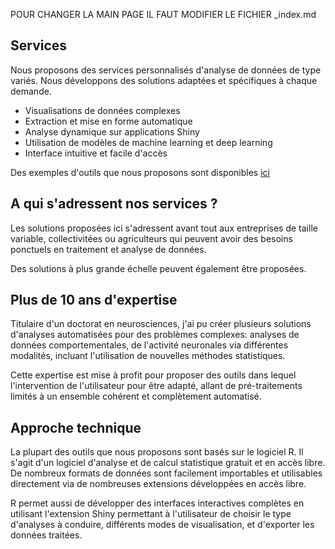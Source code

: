 
POUR CHANGER LA MAIN PAGE IL FAUT MODIFIER LE FICHIER _index.md

## Services
Nous proposons des services personnalisés d'analyse de données de type variés. Nous développons des solutions adaptées et spécifiques à chaque demande.

  - Visualisations de données complexes
  - Extraction et mise en forme automatique
  - Analyse dynamique sur applications Shiny
  - Utilisation de modèles de machine learning et deep learning 
  - Interface intuitive et facile d'accès 
  
Des exemples d'outils que nous proposons sont disponibles [ici](http://localhost:4321/shiny/)

## A qui s'adressent nos services ?
Les solutions proposées ici s'adressent avant tout aux entreprises de taille variable, collectivitées ou agriculteurs qui peuvent avoir des besoins ponctuels en traitement et analyse de données. 

Des solutions à plus grande échelle peuvent également être proposées.

## Plus de 10 ans d'expertise
Titulaire d'un doctorat en neurosciences, j'ai pu créer plusieurs solutions d'analyses automatisées pour des problèmes complexes: analyses de données comportementales, de l'activité neuronales via différentes modalités, incluant l'utilisation de nouvelles méthodes statistiques. 

Cette expertise est mise à profit pour proposer des outils dans lequel l'intervention de l'utilisateur pour être adapté, allant de pré-traitements limités à un ensemble cohérent et complètement automatisé.

## Approche technique
La plupart des outils que nous proposons sont basés sur le logiciel R. Il s'agit d'un logiciel d'analyse et de calcul statistique gratuit et en accès libre. De nombreux formats de données sont facilement importables et utilisables directement via de nombreuses extensions développées en accès libre.

R permet aussi de développer des interfaces interactives complètes en utilisant l'extension Shiny permettant à l'utilisateur de choisir le type d'analyses à conduire, différents modes de visualisation, et d'exporter les données traitées. 
